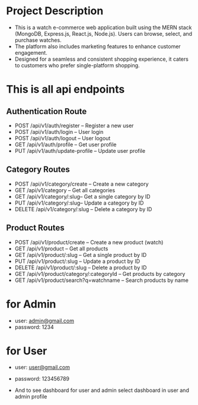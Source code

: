

# Project Description 

- This is a watch e-commerce web application built using the MERN stack (MongoDB, Express.js, React.js, Node.js). Users can browse, select, and purchase watches. 
- The platform also includes marketing features to enhance customer engagement. 
- Designed for a seamless and consistent shopping experience, it caters to customers who prefer single-platform shopping.

# This is all api endpoints

## Authentication Route
- POST /api/v1/auth/register – Register a new user
- POST /api/v1/auth/login – User login
- POST /api/v1/auth/logout – User logout
- GET /api/v1/auth/profile – Get user profile
- PUT /api/v1/auth/update-profile – Update user profile

## Category Routes
- POST /api/v1/category/create – Create a new category
- GET /api/v1/category – Get all categories
- GET /api/v1/category/:slug– Get a single category by ID
- PUT /api/v1/category/:slug– Update a category by ID
- DELETE /api/v1/category/:slug – Delete a category by ID

## Product Routes 
- POST /api/v1/product/create – Create a new product (watch)
- GET /api/v1/product – Get all products
- GET /api/v1/product/:slug – Get a single product by ID
- PUT /api/v1/product/:slug – Update a product by ID
- DELETE /api/v1/product/:slug – Delete a product by ID
- GET /api/v1/product/category/:categoryId – Get products by category
- GET /api/v1/product/search?q=watchname – Search products by name


# for Admin  
- user: admin@gmail.com
- password: 1234

# for User
- user: user@gmail.com
- password: 123456789

- And to see dashboard for user and admin select dashboard in user and admin profile
